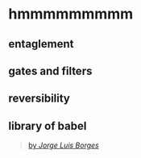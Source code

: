 # hmmmmmmmmm

## entaglement

## gates and filters

## reversibility

## library of babel
> [by _Jorge Luis Borges_](https://maskofreason.files.wordpress.com/2011/02/the-library-of-babel-by-jorge-luis-borges.pdf)